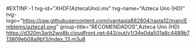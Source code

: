 #EXTINF:-1 tvg-id="XHDF(AztecaUno).mx" tvg-name="Azteca Uno (HD)" tvg-logo="https://raw.githubusercontent.com/ivantapia882804/rasta12/main/Emblems/azteca1.png" group-title="RECOMENDADOS",Azteca Uno (HD) https://d320m3arb2wo8b.cloudfront.net:443/out/v1/34e0da501a8c4489b713809eb08a9bf3/index_13.m3u8
